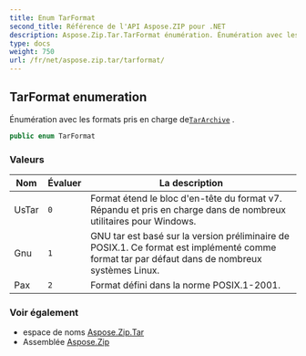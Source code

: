 ```yaml
---
title: Enum TarFormat
second_title: Référence de l'API Aspose.ZIP pour .NET
description: Aspose.Zip.Tar.TarFormat énumération. Énumération avec les formats pris en charge deTarArchive .
type: docs
weight: 750
url: /fr/net/aspose.zip.tar/tarformat/
---
```

## TarFormat enumeration

Énumération avec les formats pris en charge de[`TarArchive`](../tararchive/) .

```csharp
public enum TarFormat
```

### Valeurs

| Nom | Évaluer | La description |
| --- | --- | --- |
| UsTar | `0` | Format étend le bloc d'en-tête du format v7. Répandu et pris en charge dans de nombreux utilitaires pour Windows. |
| Gnu | `1` | GNU tar est basé sur la version préliminaire de POSIX.1. Ce format est implémenté comme format tar par défaut dans de nombreux systèmes Linux. |
| Pax | `2` | Format défini dans la norme POSIX.1-2001. |

### Voir également

* espace de noms [Aspose.Zip.Tar](../../aspose.zip.tar/)
* Assemblée [Aspose.Zip](../../)


